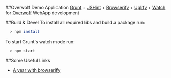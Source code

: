 ##Overwolf Demo Application
[Grunt](http://gruntjs.com/) + [JSHint](http://www.jshint.com/about/) + [Browserify](http://browserify.org/) + [Uglify](http://lisperator.net/uglifyjs/) + [Watch](https://github.com/gruntjs/grunt-contrib-watch) for [Overwolf](http://developers.overwolf.com/overview/) WebApp development

##Build & Devel
To install all required libs and build a package run:
```sh
  > npm install
```

To start Grunt's watch mode run:
```sh
  > npm start
```

##Some Useful Links
* [A year with browserify](http://aeflash.com/2014-03/a-year-with-browserify.html)
